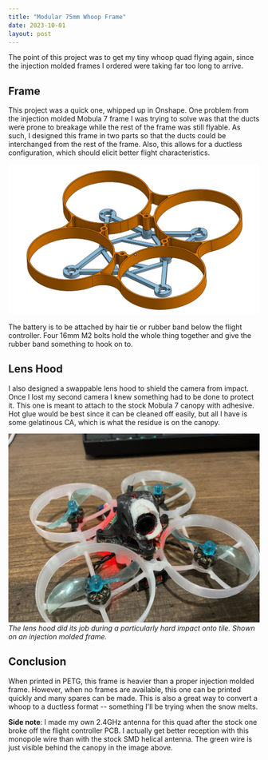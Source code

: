 ```yaml
---
title: "Modular 75mm Whoop Frame"
date: 2023-10-01
layout: post
---
```

The point of this project was to get my tiny whoop quad flying again, since the injection molded frames I ordered were taking far too long to arrive. 

## Frame

This project was a quick one, whipped up in Onshape. One problem from the injection molded Mobula 7 frame I was trying to solve was that the ducts were prone to breakage while the rest of the frame was still flyable. As such, I designed this frame in two parts so that the ducts could be interchanged from the rest of the frame. Also, this allows for a ductless configuration, which should elicit better flight characteristics.

![Whoop frame](/assets/frame.jpg)

The battery is to be attached by hair tie or rubber band below the flight controller. Four 16mm M2 bolts hold the whole thing together and give the rubber band something to hook on to.

## Lens Hood

I also designed a swappable lens hood to shield the camera from impact. Once I lost my second camera I knew something had to be done to protect it. This one is meant to attach to the stock Mobula 7 canopy with adhesive. Hot glue would be best since it can be cleaned off easily, but all I have is some gelatinous CA, which is what the residue is on the canopy.

![Lens hood after a particularly hard impact](/assets/hood_afterimpact.JPEG)\
*The lens hood did its job during a particularly hard impact onto tile. Shown on an injection molded frame.*

## Conclusion
When printed in PETG, this frame is heavier than a proper injection molded frame. However, when no frames are available, this one can be printed quickly and many spares can be made. This is also a great way to convert a whoop to a ductless format -- something I'll be trying when the snow melts. 

**Side note**: I made my own 2.4GHz antenna for this quad after the stock one broke off the flight controller PCB. I actually get better reception with this monopole wire than with the stock SMD helical antenna. The green wire is just visible behind the canopy in the image above.